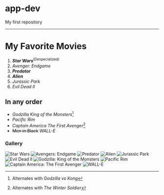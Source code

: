 # app-dev
My first repository

---

# My Favorite Movies
1. ***Star Wars***<sup>(Despecialized)</sup>
2. *Avenger: Endgame*
3. ***Predator***
4. ***Alien***
5. *Jurassic Park*
6. *Evil Dead II*
## In any order
- *Godzilla King of the Monsters*[^1]
- *Pacific Rim*
- *Captain America The First Avenger*[^2]
- ~~Men in Black~~ *WALL-E*

[^1]: Alternates with *Godzilla vs Kong*
[^2]: Alternates with *The Winter Soldier*

### Gallery
![Star Wars](https://i.imgur.com/NN9HNgk.png)
![Avengers: Endgame](https://i.imgur.com/KPFBfYj.png)
![Predator](https://i.imgur.com/8JF6udk.png)
![Alien](https://i.imgur.com/1uon5S1.png)
![Jurassic Park](https://i.imgur.com/mqLwzca.png)
![Evil Dead II](https://i.imgur.com/eQQXWhL.png)
![Godzilla: King of the Monsters](https://i.imgur.com/OiT08rm.png)
![Pacific Rim](https://i.imgur.com/qSx5xUV.png)
![Captain America: The First Avenger](https://i.imgur.com/eyXfDrh.png)
![WALL-E](https://i.imgur.com/oAs65zQ.png)
